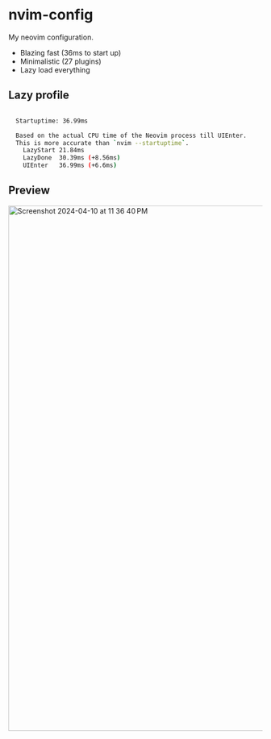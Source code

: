 # nvim-config

My neovim configuration.

- Blazing fast (36ms to start up)
- Minimalistic (27 plugins)
- Lazy load everything

## Lazy profile

```bash

  Startuptime: 36.99ms

  Based on the actual CPU time of the Neovim process till UIEnter.
  This is more accurate than `nvim --startuptime`.
    LazyStart 21.84ms
    LazyDone  30.39ms (+8.56ms)
    UIEnter   36.99ms (+6.6ms)

```

## Preview
<img width="1043" alt="Screenshot 2024-04-10 at 11 36 40 PM" src="https://github.com/letieu/nvim-config/assets/53562817/8d905cc1-d92e-411b-becb-268caa379e33">
